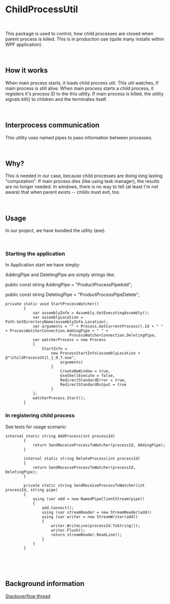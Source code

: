 ChildProcessUtil
================

 

This package is used to control, how child processes are closed when parent
process is killed. This is in production use (quite many installs within WPF
application).

 

How it works
------------

When main process starts, it loads child process util. This util watches, if
main process is still alive. When main process starts a child process, it
registers it's process ID to the this utility. If main process is killed, the
utility signals kill() to children and the terminates itself.

 

Interprocess communication
--------------------------

This utility uses named pipes to pass information between processes.

 

Why?
----

This is needed in our case, because child processes are doing long lasting
"computation". If main process dies (like using task manager), the results are
no longer needed. In windows, there is no way to tell (at least I'm not aware)
that when parent exists -- childs must exit, too.

 

Usage
-----

In our project, we have bundled the utility (exe).

 

### Starting the application 

In Application start we have simply:

AddingPipe and DeletingPipe are simply strings like:

public const string AddingPipe = "ProductProcessPipeAdd";

public const string DeletingPipe = "ProductProcessPipeDelete";

~~~~~~~~~~~~~~~~~~~~~~~~~~~~~~~~~~~~~~~~~~~~~~~~~~~~~~~~~~~~~~~~~~~~~~~~~~~~~~~~
private static void StartProcessWatcher()
        {
            var assemblyInfo = Assembly.GetExecutingAssembly();
            var assemblyLocation = Path.GetDirectoryName(assemblyInfo.Location);
            var arguments = "" + Process.GetCurrentProcess().Id + " " + ProcessWatcherConnection.AddingPipe + " " +
                            ProcessWatcherConnection.DeletingPipe;
            var watcherProcess = new Process
            {
                StartInfo =
                    new ProcessStartInfo(assemblyLocation + @"\ChildProcessUtil_1_0_7.exe",
                        arguments)
                    {
                        CreateNoWindow = true,
                        UseShellExecute = false,
                        RedirectStandardError = true,
                        RedirectStandardOutput = true
                    }
            };
            watcherProcess.Start();
        }
~~~~~~~~~~~~~~~~~~~~~~~~~~~~~~~~~~~~~~~~~~~~~~~~~~~~~~~~~~~~~~~~~~~~~~~~~~~~~~~~

### In registering child process 

See tests for usage scenario:

~~~~~~~~~~~~~~~~~~~~~~~~~~~~~~~~~~~~~~~~~~~~~~~~~~~~~~~~~~~~~~~~~~~~~~~~~~~~~~~~
internal static string AddProcess(int processId)
        {
            return SendReceiveProcessToWatcher(processId, AddingPipe);
        }

        internal static string DeleteProcess(int processId)
        {
            return SendReceiveProcessToWatcher(processId, DeletingPipe);
        }

        private static string SendReceiveProcessToWatcher(int processId, string pipe)
        {
            using (var add = new NamedPipeClientStream(pipe))
            {
                add.Connect();
                using (var streamReader = new StreamReader(add))
                using (var writer = new StreamWriter(add))
                {
                    writer.WriteLine(processId.ToString());
                    writer.Flush();
                    return streamReader.ReadLine();
                }
            }
        }
~~~~~~~~~~~~~~~~~~~~~~~~~~~~~~~~~~~~~~~~~~~~~~~~~~~~~~~~~~~~~~~~~~~~~~~~~~~~~~~~

 

 

Background information
----------------------

[Stackoverflow thread][1]

[1]: <http://stackoverflow.com/questions/3342941/kill-child-process-when-parent-process-is-killed>

 
